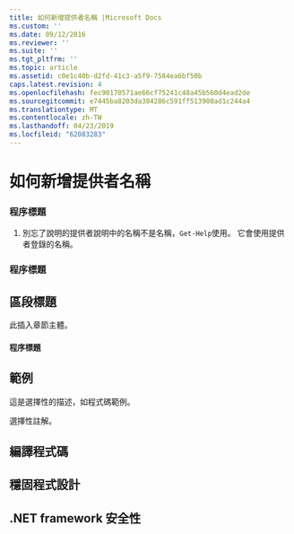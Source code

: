 ```yaml
---
title: 如何新增提供者名稱 |Microsoft Docs
ms.custom: ''
ms.date: 09/12/2016
ms.reviewer: ''
ms.suite: ''
ms.tgt_pltfrm: ''
ms.topic: article
ms.assetid: c0e1c40b-d2fd-41c3-a5f9-7584ea6bf50b
caps.latest.revision: 4
ms.openlocfilehash: fec90170571ae66cf75241c48a45b560d4ead2de
ms.sourcegitcommit: e7445ba8203da304286c591ff513900ad1c244a4
ms.translationtype: MT
ms.contentlocale: zh-TW
ms.lasthandoff: 04/23/2019
ms.locfileid: "62083283"
---
```

# <a name="how-to-add-the-provider-name"></a>如何新增提供者名稱

### <a name="procedure-title"></a>程序標題

1. 別忘了說明的提供者說明中的名稱不是名稱，`Get-Help`使用。 它會使用提供者登錄的名稱。

### <a name="procedure-title"></a>程序標題

## <a name="section-heading"></a>區段標題

 此插入章節主體。

#### <a name="procedure-title"></a>程序標題

## <a name="example"></a>範例

 這是選擇性的描述，如程式碼範例。

<!-- TODO!!!: review snippet reference  [!CODE [Microsoft.Win32.RegistryKey#4](Microsoft.Win32.RegistryKey#4)]  -->

 選擇性註解。

## <a name="compiling-the-code"></a>編譯程式碼

## <a name="robust-programming"></a>穩固程式設計

## <a name="net-framework-security"></a>.NET framework 安全性